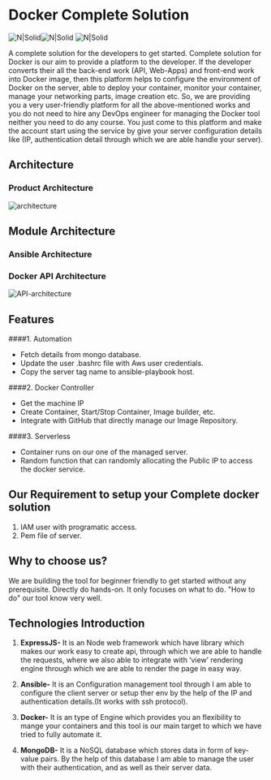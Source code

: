 # Docker Complete Solution
![N|Solid](https://cdn.icon-icons.com/icons2/2248/PNG/128/ansible_icon_136957.png)![N|Solid](https://cdn.icon-icons.com/icons2/2415/PNG/128/docker_original_wordmark_logo_icon_146557.png) ![N|Solid](https://cdn.icon-icons.com/icons2/2699/PNG/128/nodejs_logo_icon_169910.png)

A complete solution for the developers to get started.
Complete solution for Docker is our aim to provide a platform to the developer. If the developer converts their all the back-end work (API, Web-Apps) and front-end work into Docker image, then this platform helps to configure the environment of Docker on the server, able to deploy your container, monitor your container, manage your networking parts, image creation etc.
So, we are providing you a very user-friendly platform for all the above-mentioned works and you do not need to hire any DevOps engineer for managing the Docker tool neither you need to do any course.
You just come to this platform and make the account start using the service by give your server configuration details like (IP, authentication detail through which we are able handle your server).

## Architecture
### Product Architecture
![architecture](https://user-images.githubusercontent.com/60294234/160270075-7be4b8b4-263f-4a80-94cd-d67bdad2b400.png)

## Module Architecture
### Ansible Architecture


### Docker API Architecture
![API-architecture](https://user-images.githubusercontent.com/60294234/160270961-905f0216-35c1-4619-afee-e5f8676988f5.png)


## Features
####1. Automation
- Fetch details from mongo database.
- Update the user .bashrc file with Aws user credentials.
- Copy the server tag name to ansible-playbook host. 

####2. Docker Controller
- Get the machine IP
- Create Container, Start/Stop Container, Image builder, etc.
- Integrate with GitHub that directly manage our Image Repository.

####3. Serverless
- Container runs on our one of the managed server.
- Random function that can randomly allocating the Public IP to access the docker service. 


## Our Requirement to setup your Complete docker solution
1. IAM user with programatic access.
3. Pem file of server.

## Why to choose us?
We are building the tool for beginner friendly to get started without any prerequisite. Directly do hands-on. It only focuses on what to do. "How to do" our tool know very well.

## Technologies Introduction
1. **ExpressJS-** It is an Node web framework which have library which makes our work easy to create api, through which we are able to handle the requests, where we also able to integrate with ‘view’ rendering engine through which we are able to render the page in easy way.

2. **Ansible-** It is an Configuration management tool through I am able to configure the client server or setup ther env by the help of the IP and authentication details.(It works with ssh protocol).

3. **Docker-** It is an type of Engine which provides you an flexibility to mange your containers and this tool is our main target to which we have tried to fully automate it.

4. **MongoDB-** It is a NoSQL database which stores data in form of key-value pairs. By the help of this database I am able to manage the user with their authentication, and as well as their server data.
